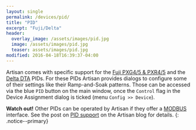 ```yaml
---
layout: single
permalink: /devices/pid/
title: "PID"
excerpt: "Fuji/Delta"
header:
  overlay_image: /assets/images/pid.jpg
  image: /assets/images/pid.jpg
  teaser: assets/images/pid.jpg
modified: 2016-04-18T16:39:37-04:00
---
```


Artisan comes with specific support for the [Fuji PXG4/5 & PXR4/5](https://www.fujielectric.com/products/instruments/products/controller/top.html) and the [Delta DTA](http://www.deltaww.com/Products/CategoryListT1.aspx?CID=060405&PID=ALL&hl=en-US)  PIDs. For these PIDs Artisan provides dialogs to configure some of their settings like their Ramp-and-Soak patterns. Those can be accessed via the blue `PID` button on the main window, once the `Control` flag in the Device Assignment dialog is ticked (menu `Config >> Device`).

**Watch out!** Other PIDs can be operated by Artisan if they offer a [MODBUS](/devices/modbus/) interface. See the post on [PID support](https://artisan-roasterscope.blogspot.it/2016/11/pid-control.html) on the Artisan blog for details.
{: .notice--primary}